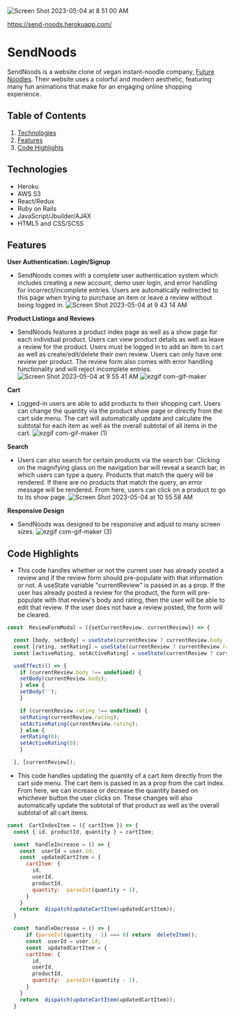 
![Screen Shot 2023-05-04 at 8 51 00 AM](https://user-images.githubusercontent.com/114632709/236261328-20c53ea1-9b05-4de5-ace3-c4bf3fe55d92.png)

https://send-noods.herokuapp.com/
# SendNoods
SendNoods is a website clone of vegan instant-noodle company, [Future Noodles](https://futurenoodles.com/). Their website uses a colorful and modern aesthetic, featuring many fun animations that make for an engaging online shopping experience. 

## Table of Contents
1. [Technologies](#technologies)
2. [Features](#features)
3. [Code Highlights](#code-highlights)

## Technologies
- Heroku
- AWS S3
- React/Redux
- Ruby on Rails
- JavaScript/Jbuilder/AJAX
- HTML5 and CSS/SCSS

## Features
**User Authentication: Login/Signup**
- SendNoods comes with a complete user authentication system which includes  creating a new account, demo user login, and error handling for incorrect/incomplete entries. Users are automatically redirected to this page when trying to purchase an item or leave a review without being logged in. 
![Screen Shot 2023-05-04 at 9 43 14 AM](https://user-images.githubusercontent.com/114632709/236270312-aad51e72-dee5-410a-afeb-a424af106a17.png)

**Product Listings and Reviews**
- SendNoods features a product index page as well as a show page for each individual product. Users can view product details as well as leave a review for the product. Users must be logged in to add an item to cart as well as create/edit/delete their own review. Users can only have one review per product. The review form also comes with error handling functionality and will reject incomplete entries. 
![Screen Shot 2023-05-04 at 9 55 41 AM](https://user-images.githubusercontent.com/114632709/236273096-c4879981-f353-4d16-adf3-bb83c5407489.png)
![ezgif com-gif-maker](https://user-images.githubusercontent.com/114632709/236285029-1648a218-1b3a-49e5-8a87-923b8bb9adb1.gif)

**Cart**
- Logged-in users are able to add products to their shopping cart. Users can change the quantity via the product show page or directly from the cart side menu. The cart will automatically update and calculate the subtotal for each item as well as the overall subtotal of all items in the cart. 
![ezgif com-gif-maker (1)](https://user-images.githubusercontent.com/114632709/236286677-59b83b10-ced4-4bf5-92d3-97dce25c13f8.gif)

**Search**
- Users can also search for certain products via the search bar. Clicking on the magnifying glass on the navigation bar will reveal a search bar, in which users can type a query. Products that match the query will be rendered. If there are no products that match the query, an error message will be rendered. From here, users can click on a product to go to its show page. 
![Screen Shot 2023-05-04 at 10 55 58 AM](https://user-images.githubusercontent.com/114632709/236288788-ff0362e6-7cb2-4315-9c13-1686c26d4f2a.png)

**Responsive Design**
- SendNoods was designed to be responsive and adjust to many screen sizes.
![ezgif com-gif-maker (3)](https://user-images.githubusercontent.com/114632709/236304405-7b78d06a-faef-42da-9f27-23750d616123.gif)

## Code Highlights
- This code handles whether or not the current user has already posted a review and if the review form should pre-populate with that information or not. A useState variable "currentReview" is passed in as a prop. If the user has already posted a review for the product, the form will pre-populate with that review's body and rating, then the user will be able to edit that review. If the user does not have a review posted, the form will be cleared.
```js 
const  ReviewFormModal = ({setCurrentReview, currentReview}) => {

  const [body, setBody] = useState(currentReview ? currentReview.body : '');
  const [rating, setRating] = useState(currentReview ? currentReview.rating : 0);
  const [activeRating, setActiveRating] = useState(currentReview ? currentReview.rating : 0);

  useEffect(() => {
    if (currentReview.body !== undefined) {
    setBody(currentReview.body);
    } else {
    setBody('');
    }

    if (currentReview.rating !== undefined) {
    setRating(currentReview.rating);
    setActiveRating(currentReview.rating);
    } else {
    setRating(0);
    setActiveRating(0);
    }

  }, [currentReview]);
```

- This code handles updating the quantity of a cart item directly from the cart side menu. The cart item is passed in as a prop from the cart index. From here, we can increase or decrease the quantity based on whichever button the user clicks on. These changes will also automatically update the subtotal of that product as well as the overall subtotal of all cart items. 
```js
const  CartIndexItem = ({ cartItem }) => {
  const { id, productId, quantity } = cartItem;

  const  handleIncrease = () => {
    const  userId = user.id;
    const  updatedCartItem = {
      cartItem: {
        id,
        userId,
        productId,
        quantity:  parseInt(quantity + 1),
      }
    }
    return  dispatch(updateCartItem(updatedCartItem));
  }

  const  handleDecrease = () => {
	  if (parseInt(quantity - 1) === 0) return  deleteItem();
	  const  userId = user.id;
	  const  updatedCartItem = {
      cartItem: {
        id,
        userId,
        productId,
        quantity:  parseInt(quantity - 1),
      }
    }
    return  dispatch(updateCartItem(updatedCartItem));
  }

```

